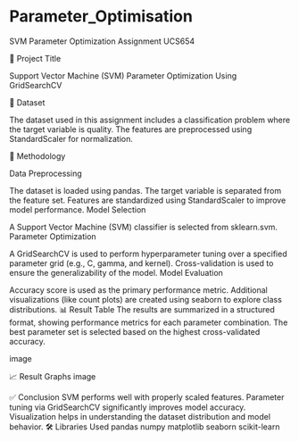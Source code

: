 # Parameter_Optimisation

SVM Parameter Optimization Assignment UCS654

📌 Project Title

Support Vector Machine (SVM) Parameter Optimization Using GridSearchCV

📁 Dataset

The dataset used in this assignment includes a classification problem where the target variable is quality. The features are preprocessed using StandardScaler for normalization.

🧪 Methodology

Data Preprocessing

The dataset is loaded using pandas.
The target variable is separated from the feature set.
Features are standardized using StandardScaler to improve model performance.
Model Selection

A Support Vector Machine (SVM) classifier is selected from sklearn.svm.
Parameter Optimization

A GridSearchCV is used to perform hyperparameter tuning over a specified parameter grid (e.g., C, gamma, and kernel).
Cross-validation is used to ensure the generalizability of the model.
Model Evaluation

Accuracy score is used as the primary performance metric.
Additional visualizations (like count plots) are created using seaborn to explore class distributions.
📊 Result Table
The results are summarized in a structured format, showing performance metrics for each parameter combination. The best parameter set is selected based on the highest cross-validated accuracy.

image

📈 Result Graphs
image

✅ Conclusion
SVM performs well with properly scaled features.
Parameter tuning via GridSearchCV significantly improves model accuracy.
Visualization helps in understanding the dataset distribution and model behavior.
🛠️ Libraries Used
pandas
numpy
matplotlib
seaborn
scikit-learn

